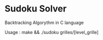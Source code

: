 # Sudoku Solver

Backtracking Algorythm in C language

Usage : make && ./sudoku grilles/[level_grille]
